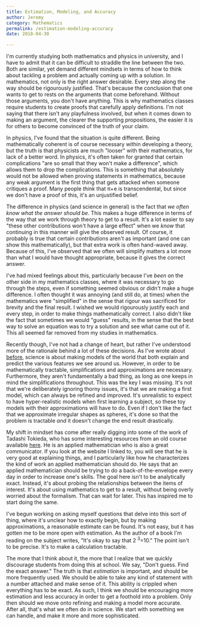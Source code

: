 ```yaml
---
title: Estimation, Modeling, and Accuracy
author: Jeremy
category: Mathematics
permalink: /estimation-modeling-accuracy
date: 2018-04-30

---
```


I'm currently studying both mathematics and physics in university, and I have to admit that it can be difficult to straddle the line between the two. Both are similar, yet demand different mindsets in terms of how to think about tackling a problem and actually coming up with a solution. In mathematics, not only is the right answer desirable. Every step along the way should be rigourously justified. That's because the conclusion that one wants to get to rests on the arguments that come beforehand. Without those arguments, you don't have anything. This is why mathematics classes require students to create proofs that carefully apply definitions. I'm not saying that there isn't any playfulness involved, but when it comes down to making an argument, the clearer the supporting propositions, the easier it is for others to become convinced of the truth of your claim.

In physics, I've found that the situation is quite different. Being mathematically coherent is of course necessary within developing a theory, but the truth is that physicists are much "looser" with their mathematics, for lack of a better word. In physics, it's often taken for granted that certain complications "are so small that they won't make a difference", which allows them to drop the complications. This is something that absolutely would not be allowed when proving statements in mathematics, because any weak argument is the first thing that gets attacked when someone critiques a proof. Many people *think* that &pi;+e is transcendental, but since we don't have a proof of this, it's an unjustified belief.

The difference in physics (and science in general) is the fact that *we often know what the answer should be*. This makes a huge difference in terms of the way that we work through theory to get to a result. It's a lot easier to say "these other contributions won't have a large effect" when we *know* that continuing in this manner will give the observed result. Of course, it probably is true that certain contributions aren't as important (and one can show this mathematically), but that extra work is often hand-waved away. Because of this, I've observed that we often will simplify matters a lot more than what I would have thought appropriate, because it gives the correct answer.

I've had mixed feelings about this, particularly because I've *been* on the other side in my mathematics classes, where it was necessary to go through the steps, even if something seemed obvious or didn't make a huge difference. I often thought it was annoying (and still do, at times) when the mathematics were "simplified" in the sense that rigour was sacrificed for brevity and the final result. I wished we would rigourously justify each and every step, in order to make things mathematically correct. I also didn't like the fact that sometimes we would "guess" results, in the sense that the best way to solve an equation was to try a solution and see what came out of it. This all seemed far removed from my studies in mathematics.

Recently though, I've not had a change of heart, but rather I've understood more of the rationale behind a lot of these decisions. As I've wrote about [before](/toy-models), science is about making models of the world that both explain and predict the various features we see around us. However, in order to be mathematically tractable, simplifications and approximations are necessary. Furthermore, they aren't fundamentally a bad thing, as long as one keeps in mind the simplifications throughout. This was the key I was missing. It's not that we're deliberately ignoring thorny issues, it's that we are making a first model, which can always be refined and improved. It's unrealistic to expect to have hyper-realistic models when first learning a subject, so these toy models with their approximations will have to do. Even if I don't like the fact that we approximate irregular shapes as spheres, it's done so that the problem is tractable *and* it doesn't change the end result drastically.

My shift in mindset has come after really digging into some of the work of Tadashi Tokieda, who has some interesting resources from an old course available [here](http://www.issmys.eu/previous-year/lyon/instructors-folder/tadashi-tokieda). He is an applied mathematician who is also a great communicator. If you look at the website I linked to, you will see that he is very good at explaining things, and I particularly like how he characterizes the kind of work an applied mathematician should do. He says that an applied mathematician should be trying to do a back-of-the-envelope every day in order to increase one's skills. The goal here isn't to be analytically exact. Instead, it's about probing the relationships between the items of interest. It's about using mathematics to get to a result, without being overly worried about the formalism. That can wait for later. This has inspired me to start doing the same.

I've begun working on asking myself questions that delve into this sort of thing, where it's unclear how to exactly begin, but by making approximations, a reasonable estimate can be found. It's not easy, but it has gotten me to be more open with estimation. As the author of a book I'm reading on the subject writes, "It's okay to say that 2 <sup>3</sup>=10." The point isn't to be precise. It's to make a calculation tractable.

The more that I think about it, the more that I realize that we quickly discourage students from doing this at school. We say, "Don't guess. Find the exact answer." The truth is that *estimation* is important, and should be more frequently used. We should be able to take any kind of statement with a number attached and make sense of it. This ability is crippled when everything has to be exact. As such, I think we should be encouraging more estimation and less accuracy in order to get a foothold into a problem. Only then should we move onto refining and making a model more accurate. After all, that's what we often do in science. We start with something we can handle, and make it more and more sophisticated.
